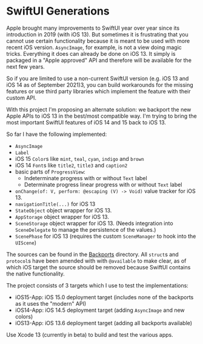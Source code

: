 # SwiftUI Generations

Apple brought many improvements to SwiftUI year over year since its introduction in 2019 (with iOS 13).
But sometimes it is frustrating that you cannot use certain functionality because it is meant to be
used with more recent iOS version. `AsyncImage`, for example, is not a view doing magic tricks. 
Everything it does can already be done on iOS 13. It simply is packaged in a "Apple approved" API 
and therefore will be available for the next few years.

So if you are limited to use a non-current SwiftUI version (e.g. iOS 13 and iOS 14 as of September
2021)3, you can build workarounds for the missing features or use third party libraries which 
implement the feature with their custom API.

With this project I'm proposing an alternate solution: we backport the new Apple APIs to iOS 13 in 
the best/most compatible way. I'm trying to bring the most important SwiftUI features of iOS 14 and 15
back to iOS 13.

So far I have the following implemented:

- `AsyncImage`
- `Label`
- iOS 15 `Color`s like `mint`, `teal`, `cyan`, `indigo` and `brown`
- iOS 14 `Font`s like `title2`, `title3` and `caption2`
- basic parts of `ProgressView`: 
    - Indeterminate progress with or without `Text` label
    - Determinate progress linear progress with or without `Text` label
- `onChange(of: V, perform: @escaping (V) -> Void)` value tracker for iOS 13. 
- `navigationTitle(...)` for iOS 13
- `StateObject` object wrapper for iOS 13.
- `AppStorage` object wrapper for iOS 13.
- `SceneStorage` object wrapper for iOS 13. (Needs integration into `SceneDelegate` to manage the
  persistence of the values.)
- `ScenePhase` for iOS 13 (requires the custom `SceneManager` to hook into the `UIScene`)

The sources can be found in the [Backports](Backports) directory. All `struct`s and `protocol`s have been amended with
with `@available` to make clear, as of which iOS target the source should be removed because SwiftUI contains the
native functionality.

The project consists of 3 targets which I use to test the implementations:

- iOS15-App: iOS 15.0 deployment target (includes none of the backports as it uses the "modern" API)
- iOS14-App: iOS 14.5 deployment target (adding `AsyncImage` and new colors)
- iOS13-App: iOS 13.6 deployment target (adding all backports available)

Use Xcode 13 (currently in beta) to build and test the various apps.
